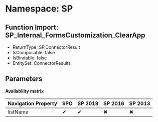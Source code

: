 # Namespace: SP

## Function Import: SP_Internal_FormsCustomization_ClearApp

- ReturnType: SP.ConnectorResult
- IsComposable: false
- IsBindable: false
- EntitySet: ConnectorResults

## Parameters

**Availability matrix**

Navigation Property | SPO | SP 2019 | SP 2016 | SP 2013
----------|-----|---------|---------|--------
listName | ✔ | ✔ | ✖ | ✖
